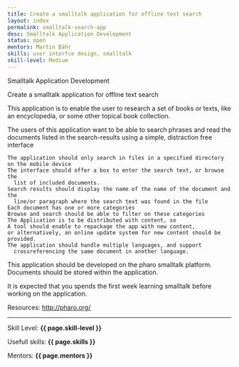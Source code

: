 ```yaml
---
title: Create a smalltalk application for offline text search
layout: index
permalink: smalltalk-search-app
desc: Smalltalk Application Development
status: open
mentors: Martin Bähr
skills: user interfce design, smalltalk
skill-level: Medium
---
```

Smalltalk Application Development


Create a smalltalk application for offline text search


This application is to enable the user to research a set of books or texts,
like an encyclopedia, or some other topical book collection.

The users of this application want to be able to search phrases and read the
documents listed in the search-results using a simple, distraction free
interface

    The application should only search in files in a specified directory on the mobile device
    The interface should offer a box to enter the search text, or browse the
      list of included documents.
    Search results should display the name of the name of the document and the
      line/or paragraph where the search text was found in the file
    Each document has one or more categories
    Browse and search should be able to filter on these categories
    The Application is to be distributed with content, so
    A tool should enable to repackage the app with new content,
    or alternatively, an online update system for new content should be provided.
    The application should handle multiple languages, and support
      crossreferencing the same document in another language.

This application should be developed on the pharo smalltalk platform. Documents
should be stored within the application.

It is expected that you spends the first week learning smalltalk before working
on the application.

Resources: http://pharo.org/

* * *

Skill Level: **{{ page.skill-level }}**

Usefull skills: **{{ page.skills }}**

Mentors: **{{ page.mentors }}**
